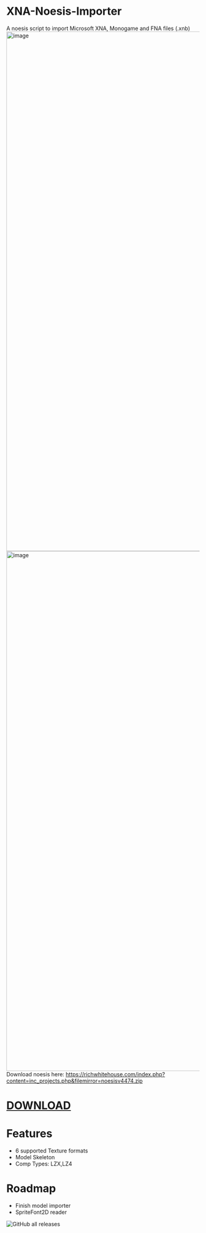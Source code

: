 # XNA-Noesis-Importer
A noesis script to import Microsoft XNA, Monogame and FNA files (.xnb)
<img width="1593" height="1353" alt="image" src="https://github.com/user-attachments/assets/22a76a9f-9ac6-4949-b56b-8ad3a605605e" />
<img width="1591" height="1354" alt="image" src="https://github.com/user-attachments/assets/0b4cb193-6506-42f7-a792-18e35d9c7217" />
Download noesis here: https://richwhitehouse.com/index.php?content=inc_projects.php&filemirror=noesisv4474.zip
# [DOWNLOAD](https://github.com/ExIfDev/XNA-Noesis-Importer/releases/latest)
# Features
- 6 supported Texture formats
- Model Skeleton
- Comp Types: LZX,LZ4
# Roadmap
- Finish model importer
- SpriteFont2D reader

![GitHub all releases](https://img.shields.io/github/downloads/ExIfDev/XNA-Noesis-Importer/total?style=for-the-badge)
